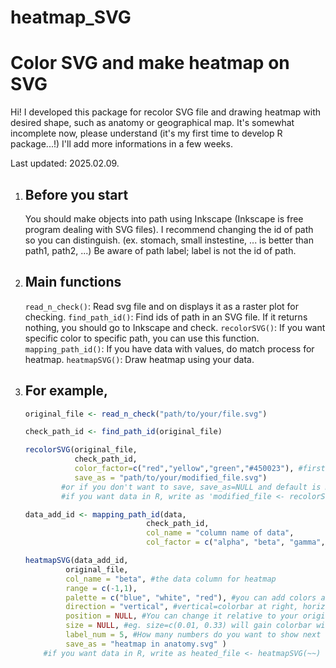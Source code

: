 # heatmap_SVG

Color SVG and make heatmap on SVG
==================================
Hi! I developed this package for recolor SVG file and drawing heatmap with desired shape, such as anatomy or geographical map.
It's somewhat incomplete now, please understand (it's my first time to develop R package...!)
I'll add more informations in a few weeks.

Last updated: 2025.02.09.

1) Before you start
   ----------------------------------
    You should make objects into path using Inkscape (Inkscape is free program dealing with SVG files).
    I recommend changing the id of path so you can distinguish. (ex. stomach, small instestine, ... is better than path1, path2, ...)
    Be aware of path label; label is not the id of path.

2) Main functions
   ----------------------------------
    `read_n_check()`: Read svg file and on displays it as a raster plot for checking.
    `find_path_id()`: Find ids of path in an SVG file. If it returns nothing, you should go to Inkscape and check.
    `recolorSVG()`: If you want specific color to specific path, you can use this function.
    `mapping_path_id()`: If you have data with values, do match process for heatmap.
    `heatmapSVG()`: Draw heatmap using your data.

3) For example,
   ----------------------------------

    ```R
    original_file <- read_n_check("path/to/your/file.svg")

    check_path_id <- find_path_id(original_file)

    recolorSVG(original_file,
               check_path_id,
               color_factor=c("red","yellow","green","#450023"), #first path in check_path_id will be red, second yellow, ...
               save_as = "path/to/your/modified_file.svg")
            #or if you don't want to save, save_as=NULL and default is NULL.
            #if you want data in R, write as 'modified_file <- recolorSVG(~~)'

    data_add_id <- mapping_path_id(data,
                               check_path_id,
                               col_name = "column name of data",
                               col_factor = c("alpha", "beta", "gamma", "delta")) #first in check_path_id will match with alpha, second with beta, ...

    heatmapSVG(data_add_id,
             original_file,
             col_name = "beta", #the data column for heatmap
             range = c(-1,1),
             palette = c("blue", "white", "red"), #you can add colors as much as you can
             direction = "vertical", #vertical=colorbar at right, horizontal=colorbar at bottom.
             position = NULL, #You can change it relative to your original_file's width and height.
             size = NULL, #eg. size=c(0.01, 0.33) will gain colorbar with 0.01×width and 0.33×height size.
             label_num = 5, #How many numbers do you want to show next to the colorbar.
             save_as = "heatmap in anatomy.svg" )
        #if you want data in R, write as heated_file <- heatmapSVG(~~)
    ```
